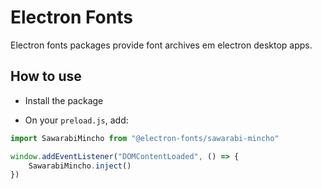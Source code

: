 # Electron Fonts

Electron fonts packages provide font archives em electron desktop apps.

## How to use

* Install the package

* On your `preload.js`, add:

```ts
import SawarabiMincho from "@electron-fonts/sawarabi-mincho"

window.addEventListener("DOMContentLoaded", () => {
    SawarabiMincho.inject()
})
```